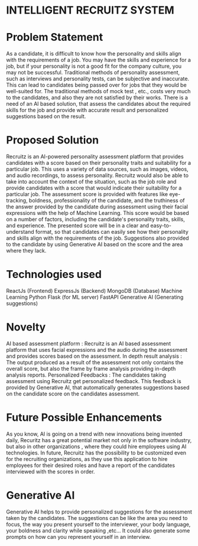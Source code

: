 # INTELLIGENT RECRUITZ SYSTEM



# Problem Statement

As a candidate, it is difficult to know how the personality and skills align with the requirements of a job. You may have the skills and experience for a job, but if your personality is not a good fit for the company culture, you may not be successful.
Traditional methods of personality assessment, such as interviews and personality tests, can be subjective and inaccurate. This can lead to candidates being passed over for jobs that they would be well-suited for.
The traditional methods of mock test , etc., costs very much to the candidates, and also they are not satisfied by their works.
There is a need of an AI based solution, that assess the candidates about the required skills for the job and provide with accurate result and personalized suggestions based on the result.


# Proposed Solution

Recruitz is an AI-powered personality assessment platform that provides candidates with a score based on their personality traits and suitability for a particular job.
This uses a variety of data sources, such as images, videos, and audio recordings, to assess personality.
Recruitz would also be able to take into account the context of the situation, such as the job role and provide candidates with a score that would indicate their suitability for a particular job.
The assessment score is provided with features like eye-tracking, boldness,  professionality of the candidate, and the truthiness of the answer provided by the candidate during assessment using their facial expressions with the help of Machine Learning.
This score would be based on a number of factors, including the candidate's personality traits, skills, and experience.
The presented score will be in a clear and easy-to-understand format, so that candidates can easily see how their personality and skills align with the requirements of the job.
Suggestions also provided to the candidate by using Generative AI based on the score and the area where they lack.


# Technologies used

ReactJs (Frontend)
ExpressJs (Backend)
MongoDB (Database)
Machine Learning
Python Flask (for ML server)
FastAPI
Generative AI (Generating suggestions)

# Novelty

AI based assessment platform : Recruitz is an AI based assessment platform that uses facial expressions and the audio during the assessment and provides scores based on the assessment.
In depth result analysis : The output produced as a result of the assessment not only contains the overall score, but also the frame by frame analysis providing in-depth analysis reports.
Personalized Feedbacks : The candidates taking assessment using Recruitz get personalized feedback. This feedback is provided by Generative AI, that automatically generates suggestions based on the candidate score on the candidates assessment.

# Future Possible Enhancements

As you know, AI is going on a trend with new innovations being invented daily, Recuritz has a great potential market not only in the software industry, but also in other organizations , where they could hire employees using AI technologies.
In future, Recruitz has the possibility to be customized even for the recruiting organizations, as they use this application to hire employees for their desired roles and have a report of the candidates interviewed with the scores in order.


# Generative AI

Generative AI helps to provide personalized suggestions for the assessment taken by the candidates. The suggestions can be like the area you need to focus, the way you present yourself to the interviewer, your body language, your boldness and clarity while speaking ,etc... It could also generate some prompts on how can you represent yourself in an interview.




